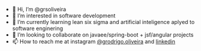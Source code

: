 - 👋 Hi, I’m @grsoliveira
- 👀 I’m interested in software development
- 🌱 I’m currently learning lean six sigma and artificial inteligence aplyed to software enginering
- 💞️ I’m looking to collaborate on javaee/spring-boot + jsf/angular projects 
- 📫 How to reach me at instagram <a href="https://www.instagram.com/grodrigo.oliveira/">@grodrigo.oliveira</a> and  <a href="https://www.linkedin.com/in/grsoliveira/">linkedin</a>

<!---
grsoliveira/grsoliveira is a ✨ special ✨ repository because its `README.md` (this file) appears on your GitHub profile.
You can click the Preview link to take a look at your changes.
--->
